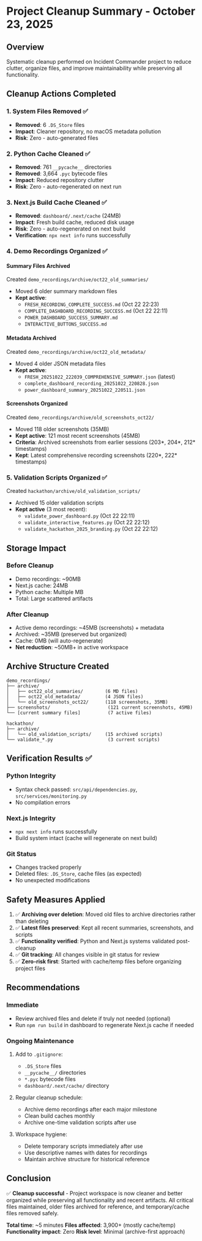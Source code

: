 # Project Cleanup Summary - October 23, 2025

## Overview
Systematic cleanup performed on Incident Commander project to reduce clutter, organize files, and improve maintainability while preserving all functionality.

## Cleanup Actions Completed

### 1. System Files Removed ✅
- **Removed**: 6 `.DS_Store` files
- **Impact**: Cleaner repository, no macOS metadata pollution
- **Risk**: Zero - auto-generated files

### 2. Python Cache Cleaned ✅
- **Removed**: 761 `__pycache__` directories
- **Removed**: 3,664 `.pyc` bytecode files
- **Impact**: Reduced repository clutter
- **Risk**: Zero - auto-regenerated on next run

### 3. Next.js Build Cache Cleaned ✅
- **Removed**: `dashboard/.next/cache` (24MB)
- **Impact**: Fresh build cache, reduced disk usage
- **Risk**: Zero - auto-regenerated on next build
- **Verification**: `npx next info` runs successfully

### 4. Demo Recordings Organized ✅

#### Summary Files Archived
Created `demo_recordings/archive/oct22_old_summaries/`
- Moved 6 older summary markdown files
- **Kept active**:
  - `FRESH_RECORDING_COMPLETE_SUCCESS.md` (Oct 22 22:23)
  - `COMPLETE_DASHBOARD_RECORDING_SUCCESS.md` (Oct 22 22:11)
  - `POWER_DASHBOARD_SUCCESS_SUMMARY.md`
  - `INTERACTIVE_BUTTONS_SUCCESS.md`

#### Metadata Archived
Created `demo_recordings/archive/oct22_old_metadata/`
- Moved 4 older JSON metadata files
- **Kept active**:
  - `FRESH_20251022_222039_COMPREHENSIVE_SUMMARY.json` (latest)
  - `complete_dashboard_recording_20251022_220828.json`
  - `power_dashboard_summary_20251022_220511.json`

#### Screenshots Organized
Created `demo_recordings/archive/old_screenshots_oct22/`
- Moved 118 older screenshots (35MB)
- **Kept active**: 121 most recent screenshots (45MB)
- **Criteria**: Archived screenshots from earlier sessions (203*, 204*, 212* timestamps)
- **Kept**: Latest comprehensive recording screenshots (220*, 222* timestamps)

### 5. Validation Scripts Organized ✅

Created `hackathon/archive/old_validation_scripts/`
- Archived 15 older validation scripts
- **Kept active** (3 most recent):
  - `validate_power_dashboard.py` (Oct 22 22:11)
  - `validate_interactive_features.py` (Oct 22 22:12)
  - `validate_hackathon_2025_branding.py` (Oct 22 22:12)

## Storage Impact

### Before Cleanup
- Demo recordings: ~90MB
- Next.js cache: 24MB
- Python cache: Multiple MB
- Total: Large scattered artifacts

### After Cleanup
- Active demo recordings: ~45MB (screenshots) + metadata
- Archived: ~35MB (preserved but organized)
- Cache: 0MB (will auto-regenerate)
- **Net reduction**: ~50MB+ in active workspace

## Archive Structure Created

```
demo_recordings/
├── archive/
│   ├── oct22_old_summaries/        (6 MD files)
│   ├── oct22_old_metadata/         (4 JSON files)
│   └── old_screenshots_oct22/      (118 screenshots, 35MB)
├── screenshots/                     (121 current screenshots, 45MB)
└── [current summary files]          (7 active files)

hackathon/
├── archive/
│   └── old_validation_scripts/     (15 archived scripts)
└── validate_*.py                    (3 current scripts)
```

## Verification Results ✅

### Python Integrity
- Syntax check passed: `src/api/dependencies.py`, `src/services/monitoring.py`
- No compilation errors

### Next.js Integrity
- `npx next info` runs successfully
- Build system intact (cache will regenerate on next build)

### Git Status
- Changes tracked properly
- Deleted files: `.DS_Store`, cache files (as expected)
- No unexpected modifications

## Safety Measures Applied

1. ✅ **Archiving over deletion**: Moved old files to archive directories rather than deleting
2. ✅ **Latest files preserved**: Kept all recent summaries, screenshots, and scripts
3. ✅ **Functionality verified**: Python and Next.js systems validated post-cleanup
4. ✅ **Git tracking**: All changes visible in git status for review
5. ✅ **Zero-risk first**: Started with cache/temp files before organizing project files

## Recommendations

### Immediate
- Review archived files and delete if truly not needed (optional)
- Run `npm run build` in dashboard to regenerate Next.js cache if needed

### Ongoing Maintenance
1. Add to `.gitignore`:
   - `.DS_Store` files
   - `__pycache__/` directories
   - `*.pyc` bytecode files
   - `dashboard/.next/cache/` directory

2. Regular cleanup schedule:
   - Archive demo recordings after each major milestone
   - Clean build caches monthly
   - Archive one-time validation scripts after use

3. Workspace hygiene:
   - Delete temporary scripts immediately after use
   - Use descriptive names with dates for recordings
   - Maintain archive structure for historical reference

## Conclusion

✅ **Cleanup successful** - Project workspace is now cleaner and better organized while preserving all functionality and recent artifacts. All critical files maintained, older files archived for reference, and temporary/cache files removed safely.

**Total time**: ~5 minutes
**Files affected**: 3,900+ (mostly cache/temp)
**Functionality impact**: Zero
**Risk level**: Minimal (archive-first approach)
